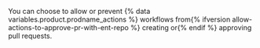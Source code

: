 You can choose to allow or prevent {% data variables.product.prodname_actions %} workflows from{% ifversion allow-actions-to-approve-pr-with-ent-repo %} creating or{% endif %} approving pull requests.
